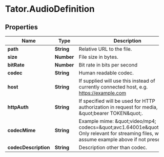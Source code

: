# Tator.AudioDefinition

## Properties

Name | Type | Description | Notes
------------ | ------------- | ------------- | -------------
**path** | **String** | Relative URL to the file. | 
**size** | **Number** | File size in bytes. | [optional] 
**bitRate** | **Number** | Bit rate in bits per second | [optional] 
**codec** | **String** | Human readable codec. | 
**host** | **String** | If supplied will use this instead of currently connected host, e.g. https://example.com | [optional] 
**httpAuth** | **String** | If specified will be used for HTTP authorization in request for media, i.e. \&quot;bearer TOKEN\&quot;. | [optional] 
**codecMime** | **String** | Example mime: \&quot;video/mp4; codecs&#x3D;\&quot;avc1.64001e\&quot;\&quot;. Only relevant for streaming files, will assume example above if not present. | [optional] 
**codecDescription** | **String** | Description other than codec. | [optional] 


